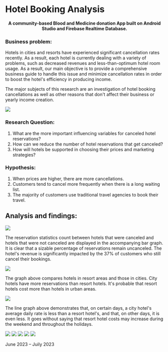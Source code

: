 # Hotel Booking Analysis
<p align="center">
     <b>A community-based Blood and Medicine donation App built on Android Studio and Firebase Realtime Database.</b>
</p>

### Business problem:

Hotels in cities and resorts have experienced significant cancellation rates recently. As a result, each hotel is currently dealing with a variety of problems, such as decreased revenues and less-than-optimum hotel room usage. As a result, our main objective is to provide a comprehensive business guide to handle this issue and minimize cancellation rates in order to boost the hotel's efficiency in producing income.

The major subjects of this research are an investigation of hotel booking cancellations as well as other reasons that don't affect their business or yearly income creation.

<img src="https://github.com/ashukesharwani/Data-Analysis-For-Hotel_Booking-Using_Python/assets/83163103/2a6d8f8d-27d8-47ec-8fc2-227bfb8a0207">


### Research Question:
 1. What are the more important influencing variables for canceled hotel reservations?
 2. How can we reduce the number of hotel reservations that get canceled?
 3. How will hotels be supported in choosing their prices and marketing strategies?

### Hypothesis:
1. When prices are higher, there are more cancellations.
2. Customers tend to cancel more frequently when there is a long waiting list.
3. The majority of customers use traditional travel agencies to book their travel.

## Analysis and findings:

 <img src="https://github.com/ashukesharwani/Data-Analysis-For-Hotel_Booking-Using_Python/assets/83163103/94cf93f8-de2b-479a-8555-955bafa3b9f6">

 The reservation statistics count between hotels that were canceled and hotels that were not canceled are displayed in the accompanying bar graph. It is clear that a sizable percentage of reservations remain uncanceled. The hotel's revenue is significantly impacted by the 37% of customers who still cancel their bookings.

  <img src="https://github.com/ashukesharwani/Data-Analysis-For-Hotel_Booking-Using_Python/assets/83163103/a2b547d7-883f-45ef-8855-23673e9db16b">
  
  The graph above compares hotels in resort areas and those in cities. City hotels have more reservations than resort hotels. It's probable that resort hotels cost more than hotels in urban areas.
  
  <img src="https://github.com/ashukesharwani/Data-Analysis-For-Hotel_Booking-Using_Python/assets/83163103/37ed172c-3ed8-4272-9e7b-63d3c8688a31">
  
  The line graph above demonstrates that, on certain days, a city hotel's average daily rate is less than a resort hotel's, and that, on other days, it is even less. It goes without saying that resort hotel costs may increase during the weekend and throughout the holidays.
  
  <img src="https://github.com/ashukesharwani/Data-Analysis-For-Hotel_Booking-Using_Python/assets/83163103/43dff21b-dcf7-4817-8dce-dcb8cead5435">
  
  <img src="https://github.com/ashukesharwani/Data-Analysis-For-Hotel_Booking-Using_Python/assets/83163103/74060313-93c1-400e-a88c-09a44c36b62c">
  
  <img src="https://github.com/ashukesharwani/Data-Analysis-For-Hotel_Booking-Using_Python/assets/83163103/86556531-25a1-45a7-aa0e-1bf0e5bc7839">
  
  <img src="https://github.com/ashukesharwani/Data-Analysis-For-Hotel_Booking-Using_Python/assets/83163103/187e1a0b-fe2a-44a1-b175-8c62eb69e237">
  <img src="https://github.com/ashukesharwani/Data-Analysis-For-Hotel_Booking-Using_Python/assets/83163103/e6fd84b1-eef0-460b-ad40-825d40798df3">
  
<p>June 2023 – Juily 2023<p/>






















    
 

